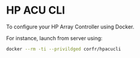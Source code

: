 HP ACU CLI
==========

To configure your HP Array Controller using Docker.

For instance, launch from server using:
```bash
docker --rm -ti --privildged corfr/hpacucli

